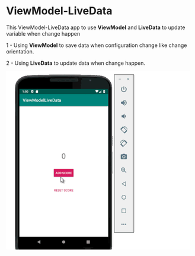 # ViewModel-LiveData

This ViewModel-LiveData app to use **ViewModel** and **LiveData** to update variable when change happen

1 - Using **ViewModel** to save data when configuration change like change orientation.

2 - Using **LiveData** to update data when change happen.


![demo](https://github.com/Ahmedmedhat187/ViewModel-LiveData/blob/master/demo.gif)







